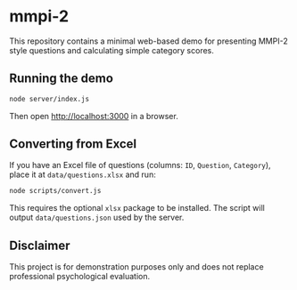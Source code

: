 # mmpi-2

This repository contains a minimal web-based demo for presenting MMPI-2 style questions and calculating simple category scores.

## Running the demo

```sh
node server/index.js
```

Then open [http://localhost:3000](http://localhost:3000) in a browser.

## Converting from Excel

If you have an Excel file of questions (columns: `ID`, `Question`, `Category`), place it at `data/questions.xlsx` and run:

```sh
node scripts/convert.js
```

This requires the optional `xlsx` package to be installed. The script will output `data/questions.json` used by the server.

## Disclaimer

This project is for demonstration purposes only and does not replace professional psychological evaluation.
